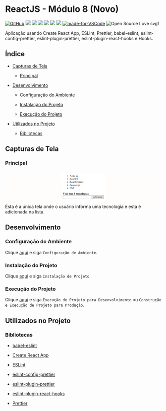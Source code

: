 # ReactJS - Módulo 8 (Novo)

[![GitHub](https://img.shields.io/github/license/mashape/apistatus.svg)](https://github.com/osvaldokalvaitir/reactjs-modulo7-novo/blob/master/LICENSE)
![](https://img.shields.io/github/package-json/v/osvaldokalvaitir/reactjs-modulo8-novo.svg)
![](https://img.shields.io/github/last-commit/osvaldokalvaitir/reactjs-modulo8-novo.svg?color=red)
![](https://img.shields.io/github/languages/top/osvaldokalvaitir/reactjs-modulo8-novo.svg?color=yellow)
![](https://img.shields.io/github/languages/count/osvaldokalvaitir/reactjs-modulo8-novo.svg?color=lightgrey)
![](https://img.shields.io/github/languages/code-size/osvaldokalvaitir/reactjs-modulo8-novo.svg)
![](https://img.shields.io/github/repo-size/osvaldokalvaitir/reactjs-modulo8-novo.svg?color=blueviolet)
[![made-for-VSCode](https://img.shields.io/badge/Made%20for-VSCode-1f425f.svg)](https://code.visualstudio.com/)
![Open Source Love svg1](https://badges.frapsoft.com/os/v1/open-source.svg?v=103)

Aplicação usando Create React App, ESLint, Prettier, babel-eslint, eslint-config-prettier, eslint-plugin-prettier, eslint-plugin-react-hooks e Hooks.

## Índice

- [Capturas de Tela](#capturas-de-tela)

  - [Principal](#main)

- [Desenvolvimento](#desenvolvimento)

  - [Configuração do Ambiente](#configuração-do-ambiente)

  - [Instalação do Projeto](#instalação-do-projeto)

  - [Execução do Projeto](#execução-do-projeto)

- [Utilizados no Projeto](#utilizados-no-projeto)

  - [Bibliotecas](#bibliotecas)

## Capturas de Tela

### Principal

![Main](/assets/main.png)
Esta é a única tela onde o usuário informa uma tecnologia e esta é adicionada na lista.

## Desenvolvimento

### Configuração do Ambiente

Clique [aqui](https://github.com/osvaldokalvaitir/projects-settings/blob/master/README.md) e siga `Configuração de Ambiente`.

### Instalação do Projeto

Clique [aqui](https://github.com/osvaldokalvaitir/projects-settings/blob/master/nodejs/nodejs.md) e siga `Instalação de Projeto`.

### Execução do Projeto

Clique [aqui](https://github.com/osvaldokalvaitir/projects-settings/blob/master/nodejs/libs/create-react-app.md) e siga `Execução de Projeto para Desenvolvimento` ou `Construção e Execução de Projeto para Produção`.

## Utilizados no Projeto

### Bibliotecas

- [babel-eslint](https://github.com/osvaldokalvaitir/projects-settings/blob/master/nodejs/libs/babel-eslint.md)

- [Create React App](https://github.com/osvaldokalvaitir/projects-settings/blob/master/nodejs/libs/create-react-app.md)

- [ESLint](https://github.com/osvaldokalvaitir/projects-settings/blob/master/nodejs/libs/eslint.md)

- [eslint-config-prettier](https://github.com/osvaldokalvaitir/projects-settings/blob/master/nodejs/libs/eslint-config-prettier.md)

- [eslint-plugin-prettier](https://github.com/osvaldokalvaitir/projects-settings/blob/master/nodejs/libs/eslint-plugin-prettier.md)

- [eslint-plugin-react-hooks](https://github.com/osvaldokalvaitir/projects-settings/blob/master/nodejs/libs/eslint-plugin-react-hooks.md)

- [Prettier](https://github.com/osvaldokalvaitir/projects-settings/blob/master/nodejs/libs/prettier.md)
